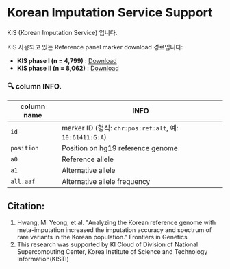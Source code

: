 # Korean Imputation Service Support

KIS (Korean Imputation Service) 입니다.

KIS 사용되고 있는 Reference panel marker download 경로입니다:

- **KIS phase I (n = 4,799)** : [Download](https://drive.google.com/uc?export=download&id=1RJuETfkGr0egYkWmb4HKJleXRLv5f02A)
- **KIS phase II (n = 8,062)** : [Download](https://drive.google.com/uc?export=download&id=1vzchiy0JXKeYWXf4XGxrcOfxOGLlt0fy)

### 🔍 column INFO.

| column name | INFO |
|------------|------|
| `id`       | marker ID (형식: `chr:pos:ref:alt`, 예: `10:61411:G:A`) |
| `position` | Position on hg19 reference genome |
| `a0`       | Reference allele |
| `a1`       | Alternative allele  |
| `all.aaf`  | Alternative allele frequency  |


## Citation:
1. Hwang, Mi Yeong, et al. "Analyzing the Korean reference genome with meta-imputation increased the imputation accuracy and spectrum of rare variants in the Korean population." Frontiers in Genetics
2. This research was supported by KI Cloud of Division of National Supercomputing Center, Korea Institute of Science and Technology Information(KISTI)
